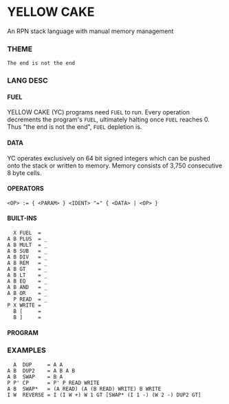 # YELLOW CAKE

An RPN stack language with manual memory management

### THEME

    The end is not the end

### LANG DESC

#### FUEL

YELLOW CAKE (YC) programs need `FUEL` to run. Every operation decrements the program's `FUEL`, ultimately halting once `FUEL` reaches 0.
Thus "the end is not the end", `FUEL` depletion is.

#### DATA

YC operates exclusively on 64 bit signed integers which can be pushed onto the stack or written to memory. Memory consists of 3,750 consecutive 8 byte cells.

#### OPERATORS

    <OP> := { <PARAM> } <IDENT> "=" { <DATA> | <OP> }

#### BUILT-INS
      X FUEL  =
    A B PLUS  = _
    A B MULT  = _
    A B SUB   = _
    A B DIV   = _
    A B REM   = _
    A B GT    = _
    A B LT    = _
    A B EQ    = _
    A B AND   = _
    A B OR    = _
      P READ  = _
    P X WRITE =
      B [     =
      B ]     =

#### PROGRAM

### EXAMPLES
      A  DUP     = A A
    A B  DUP2    = A B A B
    A B  SWAP    = B A
    P P' CP      = P' P READ WRITE
    A B  SWAP*   = (A READ) (A (B READ) WRITE) B WRITE
    I W  REVERSE = I (I W +) W 1 GT [SWAP* (I 1 -) (W 2 -) DUP2 GT]
